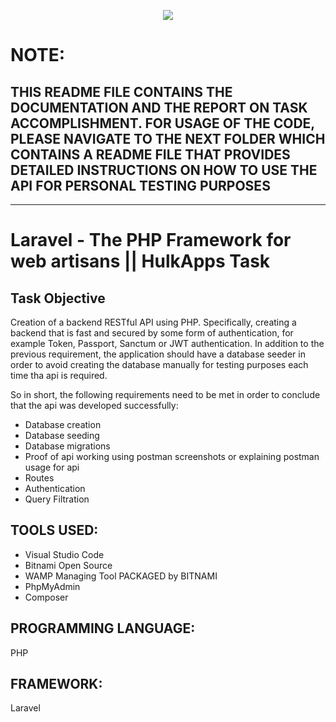 <p align="center">
  <img src="https://user-images.githubusercontent.com/76923830/232968928-37ab729c-145a-428c-a190-75ffe2b67368.png"/>
</p>

# NOTE:
THIS README FILE CONTAINS THE DOCUMENTATION AND THE REPORT ON TASK ACCOMPLISHMENT. FOR USAGE OF THE CODE, PLEASE NAVIGATE TO THE NEXT FOLDER WHICH CONTAINS A README FILE THAT PROVIDES DETAILED INSTRUCTIONS ON HOW TO USE THE API FOR PERSONAL TESTING PURPOSES
------------------------------------------------------------------------------------------------------------------------
------------------------------------------------------------------------------------------------------------------------

# Laravel - The PHP Framework for web artisans || HulkApps Task

## Task Objective
Creation of a backend RESTful API using PHP. Specifically, creating a backend that is fast and secured by some form of authentication, for example Token, Passport, Sanctum or JWT authentication. In addition to the previous requirement, the application should have a database seeder in order to avoid creating the database manually for testing purposes each time tha api is required.

So in short, the following requirements need to be met in order to conclude that the api was developed successfully:
- Database creation
- Database seeding
- Database migrations
- Proof of api working using postman screenshots or explaining postman usage for api
- Routes
- Authentication
- Query Filtration

## TOOLS USED:
- Visual Studio Code
- Bitnami Open Source
- WAMP Managing Tool PACKAGED by BITNAMI
- PhpMyAdmin
- Composer

## PROGRAMMING LANGUAGE:
PHP

## FRAMEWORK:
Laravel

